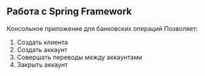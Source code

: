 ## Работа с Spring Framework

Консольное приложение для банковских операций
Позволяет:
  1. Создать клиента
  2. Создать аккаунт
  3. Совершать переводы между аккаунтами
  4. Закрыть аккаунт
